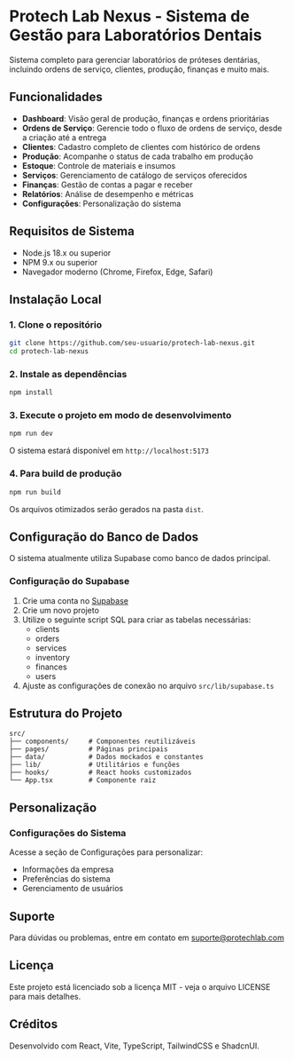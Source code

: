 
# Protech Lab Nexus - Sistema de Gestão para Laboratórios Dentais

Sistema completo para gerenciar laboratórios de próteses dentárias, incluindo ordens de serviço, clientes, produção, finanças e muito mais.

## Funcionalidades

- **Dashboard**: Visão geral de produção, finanças e ordens prioritárias
- **Ordens de Serviço**: Gerencie todo o fluxo de ordens de serviço, desde a criação até a entrega
- **Clientes**: Cadastro completo de clientes com histórico de ordens
- **Produção**: Acompanhe o status de cada trabalho em produção
- **Estoque**: Controle de materiais e insumos
- **Serviços**: Gerenciamento de catálogo de serviços oferecidos
- **Finanças**: Gestão de contas a pagar e receber
- **Relatórios**: Análise de desempenho e métricas
- **Configurações**: Personalização do sistema

## Requisitos de Sistema

- Node.js 18.x ou superior
- NPM 9.x ou superior
- Navegador moderno (Chrome, Firefox, Edge, Safari)

## Instalação Local

### 1. Clone o repositório

```bash
git clone https://github.com/seu-usuario/protech-lab-nexus.git
cd protech-lab-nexus
```

### 2. Instale as dependências

```bash
npm install
```

### 3. Execute o projeto em modo de desenvolvimento

```bash
npm run dev
```

O sistema estará disponível em `http://localhost:5173`

### 4. Para build de produção

```bash
npm run build
```

Os arquivos otimizados serão gerados na pasta `dist`.

## Configuração do Banco de Dados

O sistema atualmente utiliza Supabase como banco de dados principal.

### Configuração do Supabase

1. Crie uma conta no [Supabase](https://supabase.com/)
2. Crie um novo projeto
3. Utilize o seguinte script SQL para criar as tabelas necessárias:
   - clients
   - orders
   - services
   - inventory
   - finances
   - users
4. Ajuste as configurações de conexão no arquivo `src/lib/supabase.ts`

## Estrutura do Projeto

```
src/
├── components/     # Componentes reutilizáveis
├── pages/          # Páginas principais
├── data/           # Dados mockados e constantes
├── lib/            # Utilitários e funções
├── hooks/          # React hooks customizados
└── App.tsx         # Componente raiz
```

## Personalização

### Configurações do Sistema

Acesse a seção de Configurações para personalizar:

- Informações da empresa
- Preferências do sistema
- Gerenciamento de usuários

## Suporte

Para dúvidas ou problemas, entre em contato em suporte@protechlab.com

## Licença

Este projeto está licenciado sob a licença MIT - veja o arquivo LICENSE para mais detalhes.

## Créditos

Desenvolvido com React, Vite, TypeScript, TailwindCSS e ShadcnUI.
